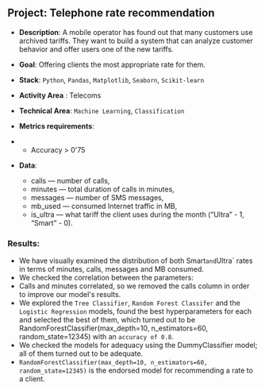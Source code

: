 ## Project: Telephone rate recommendation
* **Description**: A mobile operator has found out that many customers use archived tariffs. They want to build a system that can analyze customer behavior and offer users one of the new tariffs.
* **Goal**: Offering clients the most appropriate rate for them.
* **Stack**: `Python`,  `Pandas`, `Matplotlib`, `Seaborn`, `Scikit-learn`
* **Activity Area** : Telecoms
* **Technical Area**: `Machine Learning`, `Classification`

* **Metrics requirements**:
* - Accuracy > 0'75
*  **Data**:
    - calls — number of calls,
    - minutes — total duration of calls in minutes,
    - messages — number of SMS messages,
    - mb_used — consumed Internet traffic in MB,
    - is_ultra — what tariff the client uses during the month (“Ultra” - 1, “Smart” - 0).
    
### Results:

- We have visually examined the distribution of both  Smart` and `Ultra` rates in terms of minutes, calls, messages and MB consumed.
- We checked the correlation between the parameters:
- Calls and minutes correlated, so we removed the calls column in order to improve our model's results.
- We explored the `Tree Classifier`, `Random Forest Classifer` and the `Logistic Regression` models, found the best hyperparameters for each and selected the best of them, which turned out to be RandomForestClassifier(max_depth=10, n_estimators=60, random_state=12345) with an `accuracy of 0.8`.
- We checked the models for adequacy using the DummyClassifier model; all of them turned out to be adequate.
- `RandomForestClassifier(max_depth=10, n_estimators=60, random_state=12345)` is the endorsed model for recommending a rate to a client.
